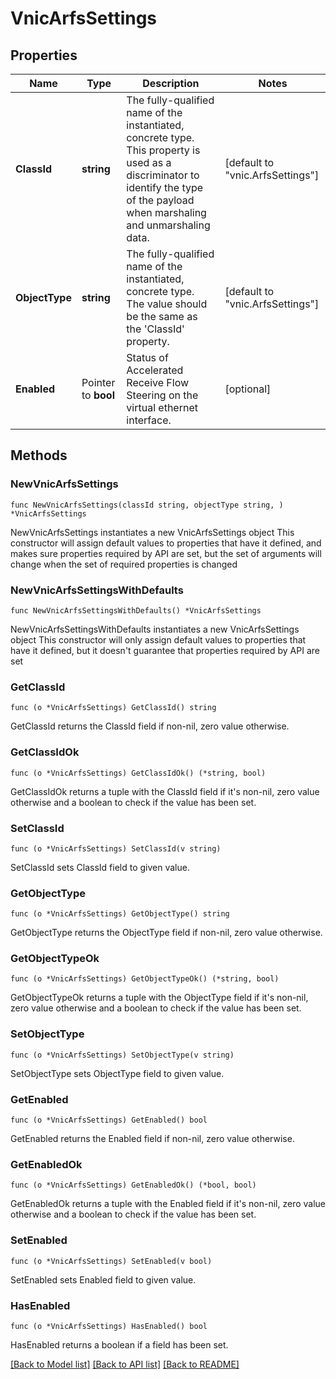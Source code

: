 # VnicArfsSettings

## Properties

Name | Type | Description | Notes
------------ | ------------- | ------------- | -------------
**ClassId** | **string** | The fully-qualified name of the instantiated, concrete type. This property is used as a discriminator to identify the type of the payload when marshaling and unmarshaling data. | [default to "vnic.ArfsSettings"]
**ObjectType** | **string** | The fully-qualified name of the instantiated, concrete type. The value should be the same as the &#39;ClassId&#39; property. | [default to "vnic.ArfsSettings"]
**Enabled** | Pointer to **bool** | Status of Accelerated Receive Flow Steering on the virtual ethernet interface. | [optional] 

## Methods

### NewVnicArfsSettings

`func NewVnicArfsSettings(classId string, objectType string, ) *VnicArfsSettings`

NewVnicArfsSettings instantiates a new VnicArfsSettings object
This constructor will assign default values to properties that have it defined,
and makes sure properties required by API are set, but the set of arguments
will change when the set of required properties is changed

### NewVnicArfsSettingsWithDefaults

`func NewVnicArfsSettingsWithDefaults() *VnicArfsSettings`

NewVnicArfsSettingsWithDefaults instantiates a new VnicArfsSettings object
This constructor will only assign default values to properties that have it defined,
but it doesn't guarantee that properties required by API are set

### GetClassId

`func (o *VnicArfsSettings) GetClassId() string`

GetClassId returns the ClassId field if non-nil, zero value otherwise.

### GetClassIdOk

`func (o *VnicArfsSettings) GetClassIdOk() (*string, bool)`

GetClassIdOk returns a tuple with the ClassId field if it's non-nil, zero value otherwise
and a boolean to check if the value has been set.

### SetClassId

`func (o *VnicArfsSettings) SetClassId(v string)`

SetClassId sets ClassId field to given value.


### GetObjectType

`func (o *VnicArfsSettings) GetObjectType() string`

GetObjectType returns the ObjectType field if non-nil, zero value otherwise.

### GetObjectTypeOk

`func (o *VnicArfsSettings) GetObjectTypeOk() (*string, bool)`

GetObjectTypeOk returns a tuple with the ObjectType field if it's non-nil, zero value otherwise
and a boolean to check if the value has been set.

### SetObjectType

`func (o *VnicArfsSettings) SetObjectType(v string)`

SetObjectType sets ObjectType field to given value.


### GetEnabled

`func (o *VnicArfsSettings) GetEnabled() bool`

GetEnabled returns the Enabled field if non-nil, zero value otherwise.

### GetEnabledOk

`func (o *VnicArfsSettings) GetEnabledOk() (*bool, bool)`

GetEnabledOk returns a tuple with the Enabled field if it's non-nil, zero value otherwise
and a boolean to check if the value has been set.

### SetEnabled

`func (o *VnicArfsSettings) SetEnabled(v bool)`

SetEnabled sets Enabled field to given value.

### HasEnabled

`func (o *VnicArfsSettings) HasEnabled() bool`

HasEnabled returns a boolean if a field has been set.


[[Back to Model list]](../README.md#documentation-for-models) [[Back to API list]](../README.md#documentation-for-api-endpoints) [[Back to README]](../README.md)


